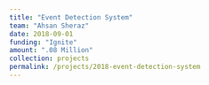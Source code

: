 ```yaml
---
title: "Event Detection System"
team: "Ahsan Sheraz"
date: 2018-09-01
funding: "Ignite"
amount: ".08 Million"
collection: projects
permalink: /projects/2018-event-detection-system
---
```

